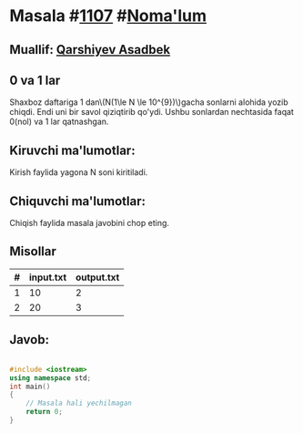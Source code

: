 
<h1>Masala #<a href="https://robocontest.uz/tasks/1107">1107</a> #<a href="https://robocontest.uz/tasks?category=1">Noma'lum</a></h1>
<h2> Muallif: <a href="https://robocontest.uz/profile/asadbek">Qarshiyev Asadbek</a></h2>
<h2>0 va 1 lar</h2>
<p>Shaxboz daftariga 1 dan\(N(1\le N \le 10^{9})\)gacha sonlarni alohida yozib chiqdi. Endi uni bir savol qiziqtirib qo'ydi. Ushbu sonlardan nechtasida faqat 0(nol) va 1 lar qatnashgan.</p>
<h2>Kiruvchi ma'lumotlar:</h2>
<p>Kirish faylida yagona N soni kiritiladi.</p>
<h2>Chiquvchi ma'lumotlar:</h2>
<p>Chiqish faylida masala javobini chop eting.</p>
<h2>Misollar</h2>
<table>
    <thead>
        <tr>
            <th>#</th>
            <th>input.txt</th>
            <th>output.txt</th>
        </tr>
    </thead>
    <tbody>
            <tr>
                <td>1</td>
                <td>10</td>
                <td>2</td>
            </tr>
            <tr>
                <td>2</td>
                <td>20</td>
                <td>3</td>
            </tr>
    </tbody>
    </table>
    
<h2>Javob:</h2>

######
```cpp
#include <iostream>
using namespace std;
int main()
{
    // Masala hali yechilmagan
    return 0;
}
```
